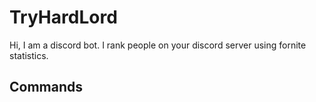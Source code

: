 # TryHardLord

Hi, I am a discord bot. I rank people on your discord server using fornite
statistics.


## Commands


